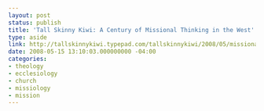 ```yaml
---
layout: post
status: publish
title: 'Tall Skinny Kiwi: A Century of Missional Thinking in the West'
type: aside
link: http://tallskinnykiwi.typepad.com/tallskinnykiwi/2008/05/missional-think.html
date: 2008-05-15 13:10:03.000000000 -04:00
categories:
- theology
- ecclesiology
- church
- missiology
- mission
---
```


